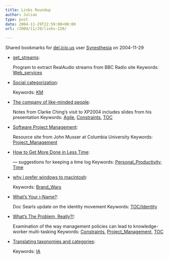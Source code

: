 ```yaml
---
title: Links Roundup
author: Julian
type: post
date: 2004-11-29T22:59:00+00:00
url: /2004/11/29/links-120/

---
```

Shared bookmarks for [del.icio.us][1] user  [Synesthesia][2] on 2004-11-29

  * [get_streams][3]:
  
    Program to extract RealAudio streams from BBC Radio site Keywords: [Web_services][4]
  * [Social categorization][5]:
   
    Keywords: [KM][6]
  * [The company of like-minded people][7]:
  
    Notes from Clarke Ching&#8217;s visit to XP2004 includes slides from his presentation Keywords: [Agile][8], [Constraints][9], [TOC][10]
  * [Software Project Management][11]:
  
    Resource site from John Musser at Columbia University Keywords: [Project_Management][12]
  * [How to Get More Done in Less Time][13]:
  
    &#8212; suggestions for keeping a time log Keywords: [Personal_Productivity][14], [Time][15]
  * [why i prefer windows to macintosh][16]:
   
    Keywords: [Brand_Wars][17]
  * [What&#8217;s Your i-Name?][18]:
  
    Doc Searls update on the identity movement Keywords: [TOC/Identity][19]
  * [What&#8217;s The Problem, Really?!][20]:
  
    Examination of the way management policies can lead to knowledge-worker multi-tasking Keywords: [Constraints][9], [Project_Management][12], [TOC][10]
  * [Translating taxonomies and categories][21]:
   
    Keywords: [IA][22]

 [1]: https://del.icio.us/
 [2]: https://del.icio.us/synesthesia
 [3]: https://dave.org.uk/code/get_streams/ "https://dave.org.uk/code/get_streams/"
 [4]: https://del.icio.us/synesthesia/Web_services
 [5]: https://denham.typepad.com/km/2004/11/social_categori.html "https://denham.typepad.com/km/2004/11/social_categori.html"
 [6]: https://del.icio.us/synesthesia/KM
 [7]: https://www.clarkeching.com/2004/11/the_company_of_.html "https://www.clarkeching.com/2004/11/the_company_of_.html"
 [8]: https://del.icio.us/synesthesia/Agile
 [9]: https://del.icio.us/synesthesia/Constraints
 [10]: https://del.icio.us/synesthesia/TOC
 [11]: https://www.columbia.edu/~jm2217/ "https://www.columbia.edu/~jm2217/"
 [12]: https://del.icio.us/synesthesia/Project_Management
 [13]: https://www.dexterity.com/articles/get-more-done.htm "https://www.dexterity.com/articles/get-more-done.htm"
 [14]: https://del.icio.us/synesthesia/Personal_Productivity
 [15]: https://del.icio.us/synesthesia/Time
 [16]: https://www.gapingvoid.com/Moveable_Type/archives/001134.html "https://www.gapingvoid.com/Moveable_Type/archives/001134.html"
 [17]: https://del.icio.us/synesthesia/Brand_Wars
 [18]: https://www.linuxjournal.com/article/7888 "https://www.linuxjournal.com/article/7888"
 [19]: https://del.icio.us/synesthesia/TOC/Identity
 [20]: https://www.pdinstitute.com/soapbox/2004/11/21-whats-problem-really-continued.html "https://www.pdinstitute.com/soapbox/2004/11/21-whats-problem-really-continued.html"
 [21]: https://www.poorbuthappy.com/ease/archives/2004/11/28/2278/international-information-architecture "https://www.poorbuthappy.com/ease/archives/2004/11/28/2278/international-information-architecture"
 [22]: https://del.icio.us/synesthesia/IA